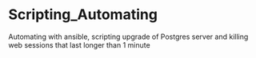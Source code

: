 # Scripting_Automating
Automating with ansible, scripting upgrade of Postgres server and killing web sessions that last longer than 1 minute
